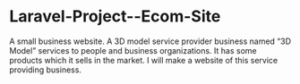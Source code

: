 # Laravel-Project--Ecom-Site
A small business website.
A 3D model service provider business named “3D Model” services to people and business organizations. It has some products which it sells in the market. I will make a website of this service providing business. 
